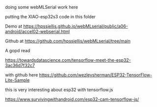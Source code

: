 doing some webMLSerial work here


putting the XIAO-esp32s3 code in this folder



Demo at   https://hpssjellis.github.io/webMLserial/public/a06-android/accel02-webserial.html

Github at   https://github.com/hpssjellis/webMLserial/tree/main



A gopd read

https://towardsdatascience.com/tensorflow-meet-the-esp32-3ac36d7f32c7

with github here   https://github.com/wezleysherman/ESP32-TensorFlow-Lite-Sample


this is very interesting about esp32 with tensorflow.js 

https://www.survivingwithandroid.com/esp32-cam-tensorflow-js/



